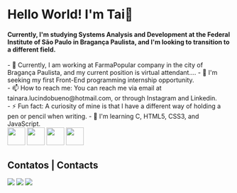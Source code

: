 <h1> Hello World! I'm Tai👋</h1>  

<h4> Currently, I'm studying Systems Analysis and Development at the Federal Institute of São Paulo in Bragança Paulista, and I'm looking to transition to a different field.
</h4>

<div>
- 🔭 Currently, I am working at FarmaPopular company in the city of Bragança Paulista, and my current position is virtual attendant....
<!--- 👯 I’m looking to collaborate on ...-->
- 🤔 I'm seeking my first Front-End programming internship opportunity.
<!--- 💬 Ask me about ...--><br>
- 📫 How to reach me: You can reach me via email at tainara.lucindobueno@hotmail.com, or through Instagram and Linkedin.<br>
<!--- 😄 Pronouns: ...-->
- ⚡ Fun fact: A curiosity of mine is that I have a different way of holding a pen or pencil when writing.
- 🌱 I'm learning C, HTML5, CSS3, and JavaScript.
</div>
    <div>
    <img src="https://cdn.jsdelivr.net/gh/devicons/devicon@latest/icons/c/c-original.svg"  width="40" height="40"/>
    <img src="https://cdn.jsdelivr.net/gh/devicons/devicon@latest/icons/html5/html5-original.svg" width="40" height="40"/>
    <img src="https://cdn.jsdelivr.net/gh/devicons/devicon@latest/icons/css3/css3-original.svg" width="40" height="40"/>
    <img src="https://cdn.jsdelivr.net/gh/devicons/devicon@latest/icons/javascript/javascript-original.svg" width="40" height="40"/>
    </div>

  


<!--![Snake animation](https://github.com/tclbueno/tclbueno/blob/output/github-contribution-grid-snake.svg)-->


<h2>Contatos | Contacts </h2>
<!--<a href="https://www.youtube.com/seu-canal-youtube-aqui" target="_blank"><img loading="lazy" src="https://img.shields.io/badge/YouTube-FF0000?style=for-the-badge&logo=youtube&logoColor=white" target="_blank"></a>-->
<a href="https://www.instagram.com/tclbueno/" target="_blank"><img loading="lazy" src="https://img.shields.io/badge/-Instagram-%23E4405F?style=for-the-badge&logo=instagram&logoColor=white" target="_blank"></a>
<!--<a href="https://www.twitch.tv/seu-usuário-aqui" target="_blank"><img loading="lazy" src="https://img.shields.io/badge/Twitch-9146FF?style=for-the-badge&logo=twitch&logoColor=white" target="_blank"></a>-->
<a href = "tainara.lucindobueno@hotmail.com"><img loading="lazy" src="https://img.shields.io/badge/Gmail-D14836?style=for-the-badge&logo=gmail&logoColor=white" target="_blank"></a>
<a href="https://www.linkedin.com/in/tainara-bueno/" target="_blank"><img loading="lazy" src="https://img.shields.io/badge/-LinkedIn-%230077B5?style=for-the-badge&logo=linkedin&logoColor=white" target="_blank"></a>   
</div>



